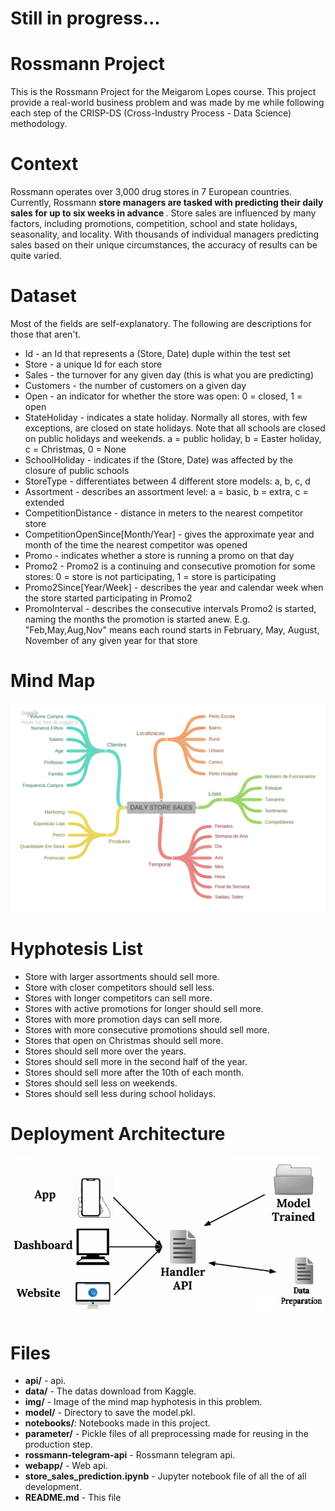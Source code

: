 # Still in progress...

# Rossmann Project
This is the Rossmann Project for the Meigarom Lopes course. This project provide a real-world business problem and was made by me while following each step of the CRISP-DS (Cross-Industry Process - Data Science) methodology.

# Context

Rossmann operates over 3,000 drug stores in 7 European countries. Currently, Rossmann <b>store managers are tasked with predicting their daily sales for up to six weeks in advance </b>. Store sales are influenced by many factors, including promotions, competition, school and state holidays, seasonality, and locality. With thousands of individual managers predicting sales based on their unique circumstances, the accuracy of results can be quite varied.

# Dataset

Most of the fields are self-explanatory. The following are descriptions for those that aren't.

* Id - an Id that represents a (Store, Date) duple within the test set
* Store - a unique Id for each store
* Sales - the turnover for any given day (this is what you are predicting)
* Customers - the number of customers on a given day
* Open - an indicator for whether the store was open: 0 = closed, 1 = open
* StateHoliday - indicates a state holiday. Normally all stores, with few exceptions, are closed on state holidays. Note that all schools are closed on public holidays and weekends. a = public holiday, b = Easter holiday, c = Christmas, 0 = None
* SchoolHoliday - indicates if the (Store, Date) was affected by the closure of public schools
* StoreType - differentiates between 4 different store models: a, b, c, d
* Assortment - describes an assortment level: a = basic, b = extra, c = extended
* CompetitionDistance - distance in meters to the nearest competitor store
* CompetitionOpenSince[Month/Year] - gives the approximate year and month of the time the nearest competitor was opened
* Promo - indicates whether a store is running a promo on that day
* Promo2 - Promo2 is a continuing and consecutive promotion for some stores: 0 = store is not participating, 1 = store is participating
* Promo2Since[Year/Week] - describes the year and calendar week when the store started participating in Promo2
* PromoInterval - describes the consecutive intervals Promo2 is started, naming the months the promotion is started anew. E.g. "Feb,May,Aug,Nov" means each round starts in February, May, August, November of any given year for that store


# Mind Map

![Screenshot](img/MindMapHypothesis.png)

# Hyphotesis List

* Store with larger assortments should sell more.
* Store with closer competitors should sell less.
* Stores with longer competitors can sell more.
* Stores with active promotions for longer should sell more.
* Stores with more promotion days can sell more.
* Stores with more consecutive promotions should sell more.
* Stores that open on Christmas should sell more.
* Stores should sell more over the years.
* Stores should sell more in the second half of the year.
* Stores should sell more after the 10th of each month.
* Stores should sell less on weekends.
* Stores should sell less during school holidays.

# Deployment Architecture

![Screenshot](img/deploy.png)

# Files
* **api/** - api.
* **data/** - The datas download from Kaggle.
* **img/** - Image of the mind map hyphotesis in this problem.
* **model/** - Directory to save the model.pkl.
* **notebooks/**: Notebooks made in this project.
* **parameter/** - Pickle files of all preprocessing made for reusing in the production step.
* **rossmann-telegram-api** - Rossmann telegram api.
* **webapp/** - Web api.
* **store_sales_prediction.ipynb** - Jupyter notebook file of all the of all development.
* **README.md** - This file




